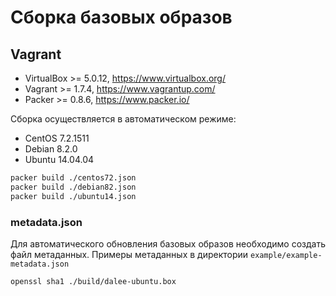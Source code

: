 # Сборка базовых образов

## Vagrant

 * VirtualBox >= 5.0.12, https://www.virtualbox.org/
 * Vagrant >= 1.7.4, https://www.vagrantup.com/
 * Packer >= 0.8.6, https://www.packer.io/

Сборка осуществляется в автоматическом режиме:

 * CentOS 7.2.1511
 * Debian 8.2.0
 * Ubuntu 14.04.04

```bash
packer build ./centos72.json
packer build ./debian82.json
packer build ./ubuntu14.json
```

### metadata.json

Для автоматического обновления базовых образов необходимо создать файл метаданных.
Примеры метаданных в директории `example/example-metadata.json`

```bash
openssl sha1 ./build/dalee-ubuntu.box
```

